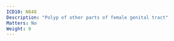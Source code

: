 ```yaml
---
ICD10: N848
Description: "Polyp of other parts of female genital tract"
Matters: No
Weight: 0
---
```


